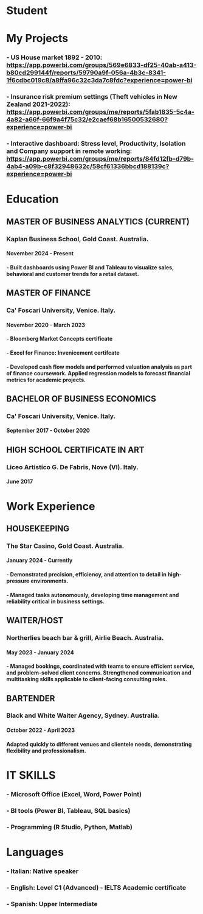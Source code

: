 # Student


# My Projects



### - US House market 1892 - 2010: https://app.powerbi.com/groups/569e6833-df25-40ab-a413-b80cd299144f/reports/59790a9f-056a-4b3c-8341-1f6cdbc019c8/a8ffa96c32c3da7c8fdc?experience=power-bi
### - Insurance risk premium settings (Theft vehicles in New Zealand 2021-2022): https://app.powerbi.com/groups/me/reports/5fab1835-5c4a-4a82-a66f-66f9a4f75c32/e2caef68b16500532680?experience=power-bi
### - Interactive dashboard: Stress level, Productivity, Isolation and Company support in remote working: https://app.powerbi.com/groups/me/reports/84fd12fb-d79b-4ab4-a09b-c8f32948632c/58cf61336bbcd188139c?experience=power-bi



# Education



## MASTER OF BUSINESS ANALYTICS (CURRENT)
### Kaplan Business School, Gold Coast. Australia.
#### November 2024 - Present
#### - Built dashboards using Power BI and Tableau to visualize sales, behavioral and customer trends for a retail dataset.



## MASTER OF FINANCE
### Ca' Foscari University, Venice. Italy.
#### November 2020 - March 2023
#### - Bloomberg Market Concepts certificate
#### - Excel for Finance: Invenicement certifcate
#### - Developed cash flow models and performed valuation analysis as part of finance coursework. Applied regression models to forecast financial metrics for academic projects.



## BACHELOR OF BUSINESS ECONOMICS
### Ca' Foscari University, Venice. Italy.
#### September 2017 - October 2020



## HIGH SCHOOL CERTIFICATE IN ART
### Liceo Artistico G. De Fabris, Nove (VI). Italy.
#### June 2017





# Work Experience



## HOUSEKEEPING
### The Star Casino, Gold Coast. Australia.
#### January 2024 - Currently
#### - Demonstrated precision, efficiency, and attention to detail in high-pressure environments.
#### - Managed tasks autonomously, developing time management and reliability critical in business settings.



## WAITER/HOST
### Northerlies beach bar & grill, Airlie Beach. Australia.
#### May 2023 - January 2024
#### - Managed bookings, coordinated with teams to ensure efficient service, and problem-solved client concerns. Strengthened communication and multitasking skills applicable to client-facing consulting roles.



## BARTENDER
### Black and White Waiter Agency, Sydney. Australia.
#### October 2022 - April 2023
#### Adapted quickly to different venues and clientele needs, demonstrating flexibility and professionalism.


# IT SKILLS
### - Microsoft Office (Excel, Word, Power Point)
### - BI tools (Power BI, Tableau, SQL basics)
### - Programming (R Studio, Python, Matlab)

# Languages
### - Italian: Native speaker
### - English: Level C1 (Advanced) - IELTS Academic certificate
### - Spanish: Upper Intermediate



